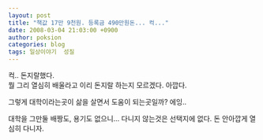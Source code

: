 ```yaml
---
layout: post
title: "책값 17만 9천원. 등록금 490만원돈... 컥..."
date: 2008-03-04 21:03:00 +0900
author: poksion
categories: blog
tags: 일상이야기  성질
---
```


컥.. 돈지랄했다. <br/>
뭘 그리 열심히 배울라고 이리 돈지랄 하는지 모르겠다. 아깝다.

그렇게 대학이라는곳이 삶을 살면서 도움이 되는곳일까? 에잉..

대학을 그만둘 배짱도, 용기도 없으니... 다니지 않는것은 선택지에 없다. 돈 안아깝게 열심히 다니자.

